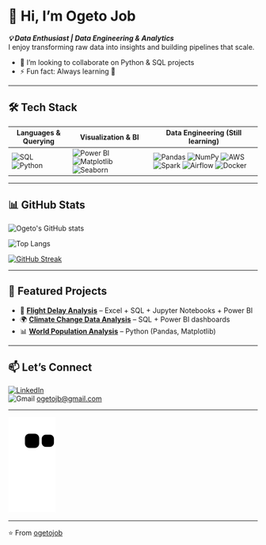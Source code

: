 # 👋 Hi, I’m Ogeto Job

***💡 Data Enthusiast | Data Engineering & Analytics***  
I enjoy transforming raw data into insights and building pipelines that scale.  
- 👯 I’m looking to collaborate on Python & SQL projects  
- ⚡ Fun fact: Always learning 🚀  

---

## 🛠 Tech Stack  

| **Languages & Querying** | **Visualization & BI** | **Data Engineering (Still learning)** |
|---------------------------|-------------------------|---------------------------------------|
| ![SQL](https://img.shields.io/badge/SQL-336791?style=for-the-badge&logo=postgresql&logoColor=white) ![Python](https://img.shields.io/badge/Python-3776AB?style=for-the-badge&logo=python&logoColor=white) | ![Power BI](https://img.shields.io/badge/Power%20BI-F2C811?style=for-the-badge&logo=powerbi&logoColor=black) ![Matplotlib](https://img.shields.io/badge/Matplotlib-005571?style=for-the-badge&logo=plotly&logoColor=white) ![Seaborn](https://img.shields.io/badge/Seaborn-319795?style=for-the-badge&logo=python&logoColor=white) | ![Pandas](https://img.shields.io/badge/Pandas-150458?style=for-the-badge&logo=pandas&logoColor=white) ![NumPy](https://img.shields.io/badge/NumPy-013243?style=for-the-badge&logo=numpy&logoColor=white) ![AWS](https://img.shields.io/badge/AWS-FF9900?style=for-the-badge&logo=amazonaws&logoColor=white) ![Spark](https://img.shields.io/badge/Apache%20Spark-E25A1C?style=for-the-badge&logo=apachespark&logoColor=white) ![Airflow](https://img.shields.io/badge/Apache%20Airflow-017CEE?style=for-the-badge&logo=apacheairflow&logoColor=white) ![Docker](https://img.shields.io/badge/Docker-2496ED?style=for-the-badge&logo=docker&logoColor=white) |

---

## 📊 GitHub Stats  

![Ogeto's GitHub stats](https://github-readme-stats.vercel.app/api?username=ogetojob&show_icons=true&theme=radical&include_all_commits=true)


![Top Langs](https://github-readme-stats.vercel.app/api/top-langs/?username=ogetojob&layout=compact&theme=tokyonight)  

[![GitHub Streak](https://streak-stats.demolab.com/?user=ogetojob&theme=dark)](https://git.io/streak-stats)  

---

## 📌 Featured Projects  
- 🛫 [**Flight Delay Analysis**](https://github.com/ogetojob/Flight-Delays-Analysis) – Excel + SQL + Jupyter Notebooks + Power BI  
- 🌍 [**Climate Change Data Analysis**]() – SQL + Power BI dashboards  
- 📊 [**World Population Analysis**](https://github.com/ogetojob/world_pop_analysis) – Python (Pandas, Matplotlib)  

---

## 📫 Let’s Connect  

[![LinkedIn](https://img.shields.io/badge/LinkedIn-0077B5?style=for-the-badge&logo=linkedin&logoColor=white)](https://linkedin.com/in/job-ogeto-80b5b8204)  
![Gmail](https://img.shields.io/badge/Gmail-D14836?style=for-the-badge&logo=gmail&logoColor=white) ogetojb@gmail.com  

---

<!-- GitHub Contribution Snake -->  
![Snake animation](https://github.com/ogetojob/ogetojob/blob/output/snake.svg)  

---

⭐️ From [ogetojob](https://github.com/ogetojob)  




<!--
**ogetojob/ogetojob** is a ✨ _special_ ✨ repository because its `README.md` (this file) appears on your GitHub profile.

Here are some ideas to get you started:

- 🔭 I’m currently working on ...
- 🌱 I’m currently learning ...
- 👯 I’m looking to collaborate on ...
- 🤔 I’m looking for help with ...
- 💬 Ask me about ...
- 📫 How to reach me: ...
- 😄 Pronouns: ...
- ⚡ Fun fact: ...
-->

